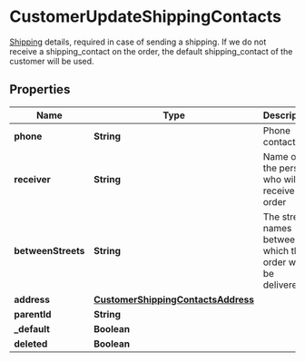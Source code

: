 

# CustomerUpdateShippingContacts

[Shipping](https://developers.femsa.com/v2.1.0/reference/createcustomershippingcontacts) details, required in case of sending a shipping. If we do not receive a shipping_contact on the order, the default shipping_contact of the customer will be used.

## Properties

| Name | Type | Description | Notes |
|------------ | ------------- | ------------- | -------------|
|**phone** | **String** | Phone contact |  [optional] |
|**receiver** | **String** | Name of the person who will receive the order |  [optional] |
|**betweenStreets** | **String** | The street names between which the order will be delivered. |  [optional] |
|**address** | [**CustomerShippingContactsAddress**](CustomerShippingContactsAddress.md) |  |  [optional] |
|**parentId** | **String** |  |  [optional] |
|**_default** | **Boolean** |  |  [optional] |
|**deleted** | **Boolean** |  |  [optional] |




